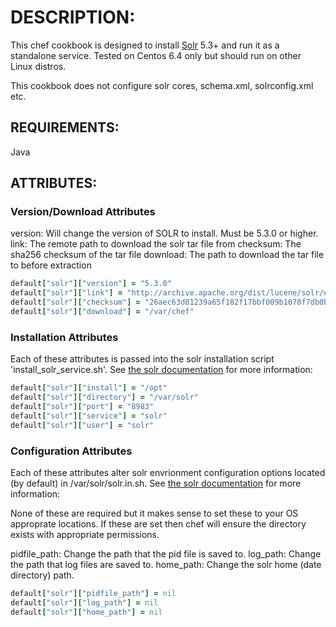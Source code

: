 # DESCRIPTION:

This chef cookbook is designed to install [Solr](http://lucene.apache.org/solr/) 5.3+ and run it as a standalone service. Tested on Centos 6.4 only but should run on other Linux distros.

This cookbook does not configure solr cores, schema.xml, solrconfig.xml etc.

## REQUIREMENTS:

Java

## ATTRIBUTES:

### Version/Download Attributes

version: Will change the version of SOLR to install. Must be 5.3.0 or higher.
link: The remote path to download the solr tar file from
checksum: The sha256 checksum of the tar file
download: The path to download the tar file to before extraction

```ruby
default["solr"]["version"] = "5.3.0"
default["solr"]["link"] = "http://archive.apache.org/dist/lucene/solr/#{node['solr']['version']}/solr-#{node['solr']['version']}.tgz"
default["solr"]["checksum"] = "26aec63d81239a65f182f17bbf009b1070f7db0bb83657ac2a67a08b57227f7c" #sha256
default["solr"]["download"] = "/var/chef"
```

### Installation Attributes
Each of these attributes is passed into the solr installation script 'install_solr_service.sh'. See [the solr documentation](https://cwiki.apache.org/confluence/display/solr/Taking+Solr+to+Production#TakingSolrtoProduction-RuntheSolrInstallationScript) for more information:

```ruby
default["solr"]["install"] = "/opt"
default["solr"]["directory"] = "/var/solr"
default["solr"]["port"] = "8983"
default["solr"]["service"] = "solr"
default["solr"]["user"] = "solr"
```

### Configuration Attributes
Each of these attributes alter solr envrionment configuration options located (by default) in /var/solr/solr.in.sh. See [the solr documentation](https://cwiki.apache.org/confluence/display/solr/Taking+Solr+to+Production#TakingSolrtoProduction-RuntheSolrInstallationScript) for more information:

None of these are required but it makes sense to set these to your OS approprate locations. If these are set then chef will ensure the directory exists with appropriate permissions.

pidfile_path: Change the path that the pid file is saved to.
log_path: Change the path that log files are saved to.
home_path: Change the solr home (date directory) path.

```ruby
default["solr"]["pidfile_path"] = nil
default["solr"]["log_path"] = nil
default["solr"]["home_path"] = nil
```
